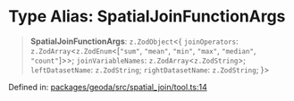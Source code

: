 # Type Alias: SpatialJoinFunctionArgs

> **SpatialJoinFunctionArgs**: `z.ZodObject`\<\{ `joinOperators`: `z.ZodArray`\<`z.ZodEnum`\<\[`"sum"`, `"mean"`, `"min"`, `"max"`, `"median"`, `"count"`\]\>\>; `joinVariableNames`: `z.ZodArray`\<`z.ZodString`\>; `leftDatasetName`: `z.ZodString`; `rightDatasetName`: `z.ZodString`; \}\>

Defined in: [packages/geoda/src/spatial\_join/tool.ts:14](https://github.com/GeoDaCenter/openassistant/blob/2c7e2a603db0fcbd6603996e5ea15006191c5f7f/packages/geoda/src/spatial_join/tool.ts#L14)
